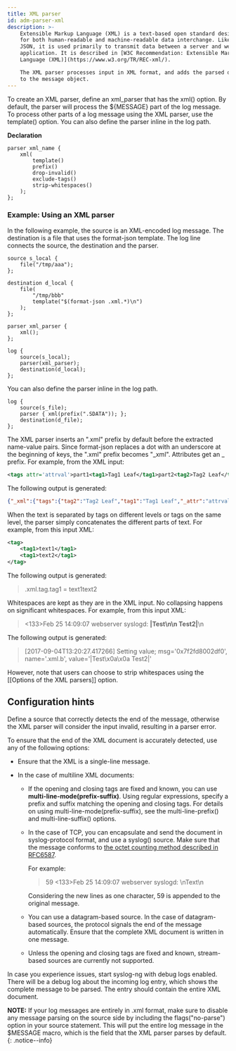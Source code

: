 ```yaml
---
title: XML parser
id: adm-parser-xml
description: >-
    Extensible Markup Language (XML) is a text-based open standard designed
    for both human-readable and machine-readable data interchange. Like
    JSON, it is used primarily to transmit data between a server and web
    application. It is described in [W3C Recommendation: Extensible Markup
    Language (XML)](https://www.w3.org/TR/REC-xml/).

    The XML parser processes input in XML format, and adds the parsed data
    to the message object.
---
```


To create an XML parser, define an xml\_parser that has the xml()
option. By default, the parser will process the \${MESSAGE} part of the
log message. To process other parts of a log message using the XML
parser, use the template() option. You can also define the parser inline
in the log path.

**Declaration**

```config
parser xml_name {
    xml(
        template()
        prefix()
        drop-invalid()
        exclude-tags()
        strip-whitespaces()
    );
};
```

### Example: Using an XML parser

In the following example, the source is an XML-encoded log message. The
destination is a file that uses the format-json template. The log line
connects the source, the destination and the parser.

```config
source s_local {
    file("/tmp/aaa");
};

destination d_local {
    file(
        "/tmp/bbb"
        template("$(format-json .xml.*)\n")
    );
};

parser xml_parser {
    xml();
};

log {
    source(s_local);
    parser(xml_parser);
    destination(d_local);
};
```

You can also define the parser inline in the log path.

```config
log {
    source(s_file);
    parser { xml(prefix(".SDATA")); };
    destination(d_file);
};
```

The XML parser inserts an \".xml\" prefix by default before the
extracted name-value pairs. Since format-json replaces a dot with an
underscore at the beginning of keys, the \".xml\" prefix becomes
\"\_xml\". Attributes get an \_ prefix. For example, from the XML input:

```xml
<tags attr='attrval'>part1<tag1>Tag1 Leaf</tag1>part2<tag2>Tag2 Leaf</tag2>part3</tags>
```

The following output is generated:

```json
{"_xml":{"tags":{"tag2":"Tag2 Leaf","tag1":"Tag1 Leaf","_attr":"attrval","tags":"part1part2part3"}}}
```

When the text is separated by tags on different levels or tags on the
same level, the parser simply concatenates the different parts of text.
For example, from this input XML:

```xml
<tag>
    <tag1>text1</tag1>
    <tag1>text2</tag1>
</tag>
```

The following output is generated:

> .xml.tag.tag1 = text1text2

Whitespaces are kept as they are in the XML input. No collapsing happens
on significant whitespaces. For example, from this input XML:

><133>Feb 25 14:09:07 webserver syslogd: <b>|Test\n\n   Test2|</b>\n

The following output is generated:

>[2017-09-04T13:20:27.417266] Setting value; msg='0x7f2fd8002df0', name='.xml.b', value='|Test\x0a\x0a   Test2|'

However, note that users can choose to strip whitespaces using the
[[Options of the XML parsers]] option.

## Configuration hints

Define a source that correctly detects the end of the message, otherwise
the XML parser will consider the input invalid, resulting in a parser
error.

To ensure that the end of the XML document is accurately detected, use
any of the following options:

- Ensure that the XML is a single-line message.

- In the case of multiline XML documents:

  - If the opening and closing tags are fixed and known, you can use
        **multi-line-mode(prefix-suffix)**. Using regular expressions,
        specify a prefix and suffix matching the opening and closing
        tags. For details on using multi-line-mode(prefix-suffix), see
        the multi-line-prefix() and multi-line-suffix() options.

  - In the case of TCP, you can encapsulate and send the document in
        syslog-protocol format, and use a syslog() source. Make sure
        that the message conforms to [the octet counting method
        described in
        RFC6587](https://tools.ietf.org/html/rfc6587#section-3.4.1).

    For example:

    >59 <133>Feb 25 14:09:07 webserver syslogd: <book>\nText\n</book>

    Considering the new lines as one character, 59 is appended to
    the original message.

  - You can use a datagram-based source. In the case of
        datagram-based sources, the protocol signals the end of the
        message automatically. Ensure that the complete XML document is
        written in one message.

  - Unless the opening and closing tags are fixed and known,
        stream-based sources are currently not supported.

In case you experience issues, start syslog-ng with debug logs enabled.
There will be a debug log about the incoming log entry, which shows the
complete message to be parsed. The entry should contain the entire XML
document.

**NOTE:** If your log messages are entirely in .xml format, make sure to
disable any message parsing on the source side by including the
flags(\"no-parse\") option in your source statement. This will put the
entire log message in the \$MESSAGE macro, which is the field that the
XML parser parses by default.
{: .notice--info}

